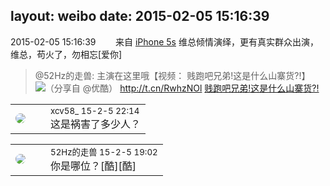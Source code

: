 layout: weibo
date: 2015-02-05 15:16:39
---
<meta name="referrer" content="no-referrer" />

2015-02-05 15:16:39  &nbsp;&nbsp;&nbsp;&nbsp;&nbsp;&nbsp; 来自 <a href="sinaweibo://customweibosource" rel="nofollow">iPhone 5s</a>
维总倾情演绎，更有真实群众出演，维总，苟火了，勿相忘[爱你]
>  @52Hz的走兽: 主演在这里哦【视频：  贱跑吧兄弟!这是什么山寨货?!】 （分享自 @优酷） http://t.cn/RwhzNOl  ​​​
[<img style="float: left;" src="http://g2.ykimg.com/0100641F4654D2E67816C904C8C34A769370A6-867F-28F9-762A-3954045915DE"/>贱跑吧兄弟!这是什么山寨货?!
](null)


<table style="width: 100%;">
  <tr>
    <td style="width: 40px;"><img style="border-radius:50%" src="https://tva3.sinaimg.cn/crop.0.0.1242.1242.50/801f7e9ajw8f3peekcgoqj20yi0yidg9.jpg?KID=imgbed,tva&Expires=1624463475&ssig=6OQLEiWbQR"></td>
    <td colspan="2"><small>xcv58_ 15-2-5 22:14</small><br/>这是祸害了多少人？</td>
  </tr>
</table>

<table style="width: 100%;">
  <tr>
    <td style="width: 40px;"><img style="border-radius:50%" src="https://tva4.sinaimg.cn/crop.0.0.180.180.50/8beaf773jw1e8qgp5bmzyj2050050aa8.jpg?KID=imgbed,tva&Expires=1624463475&ssig=7bjRUw%2FgHj"></td>
    <td colspan="2"><small>52Hz的走兽 15-2-5 19:02</small><br/>你是哪位？[酷][酷]</td>
  </tr>
</table>

